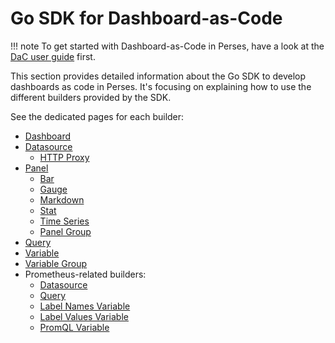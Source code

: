 # Go SDK for Dashboard-as-Code

!!! note
	To get started with Dashboard-as-Code in Perses, have a look at the [DaC user guide](../getting-started.md) first.

This section provides detailed information about the Go SDK to develop dashboards as code in Perses.
It's focusing on explaining how to use the different builders provided by the SDK.

See the dedicated pages for each builder:

- [Dashboard](./dashboard.md)
- [Datasource](./datasource.md)
    - [HTTP Proxy](./helper/http-proxy.md)
- [Panel](./panel.md)
    - [Bar](./panel/bar.md)
    - [Gauge](./panel/gauge.md)
    - [Markdown](./panel/markdown.md)
    - [Stat](./panel/stat.md)
    - [Time Series](./panel/time-series.md)
    - [Panel Group](./panel-group.md)
- [Query](./query.md)
- [Variable](./variable.md)
- [Variable Group](./variable-group.md)
- Prometheus-related builders:
    - [Datasource](./prometheus/datasource.md)
    - [Query](./prometheus/query.md)
    - [Label Names Variable](./prometheus/variable/label-names.md)
    - [Label Values Variable](./prometheus/variable/label-values.md)
    - [PromQL Variable](./prometheus/variable/promql.md)
